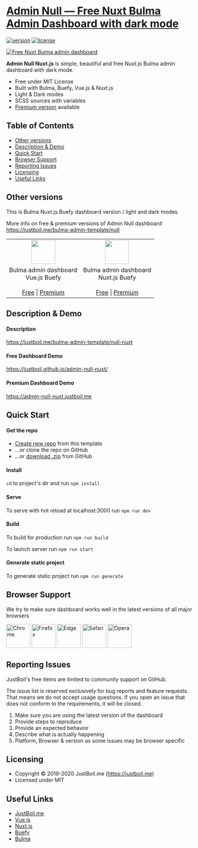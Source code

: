 # [Admin Null — Free Nuxt Bulma Admin Dashboard with dark mode](https://justboil.me/bulma-admin-template/null-nuxt)

[![version](https://img.shields.io/github/v/release/justboil/admin-null-nuxt)](https://justboil.me/bulma-admin-template/null-nuxt)  [![license](https://img.shields.io/badge/license-MIT-blue.svg)](https://justboil.me/bulma-admin-template/null-nuxt)

[![Free Nuxt Bulma admin dashboard](https://justboil.me/images/null-nuxt/repository-preview-hi-res.png)](https://justboil.github.io/admin-null-nuxt/)

**Admin Null Nuxt.js** is simple, beautiful and free Nuxt.js Bulma admin dashboard with dark mode.

* Free under MIT License
* Built with Bulma, Buefy, Vue.js & Nuxt.js
* Light & Dark modes
* SCSS sources with variables
* [Premium version](https://justboil.me/bulma-admin-template/null-nuxt) available

## Table of Contents

* [Other versions](#other-versions)
* [Description & Demo](#description--demo)
* [Quick Start](#quick-start)
* [Browser Support](#browser-support)
* [Reporting Issues](#reporting-issues)
* [Licensing](#licensing)
* [Useful Links](#useful-links)

## Other versions

This is Bulma Nuxt.js Buefy dashboard version / light and dark modes.

More info on free & premium versions of Admin Null dashboard: https://justboil.me/bulma-admin-template/null

<table>
    <tr>
        <td align="center"><a href="https://github.com/vikdiesel/admin-null-vue-bulma-dashboard" title="Free Bulma Vue.js Buefy admin dashboard"><img src="https://justboil.me/svg/vuejs.svg" width="64" height="64"></a></td>
        <td align="center"><a href="https://github.com/justboil/admin-null-nuxt" title="Free Bulma Nuxt.js Buefy admin dashboard"><img src="https://justboil.me/svg/nuxt.svg" width="64" height="64"></a></td>
    </tr>
    <tr>
        <td align="center">Bulma admin dashboard<br/>Vue.js Buefy<br/><br/><a href="https://github.com/vikdiesel/admin-null-vue-bulma-dashboard" title="Free Bulma Vue.js Buefy admin dashboard">Free</a> | <a href="https://justboil.me/bulma-admin-template/null" title="Premium Bulma Vue.js Buefy admin dashboard">Premium</a></td>
        <td align="center">Bulma admin dashboard<br/>Nuxt.js Buefy<br/><br/><a href="https://github.com/justboil/admin-null-nuxt" title="Free Bulma Nuxt.js Buefy admin dashboard">Free</a> | <a href="https://justboil.me/bulma-admin-template/null-nuxt" title="Premium Bulma Nuxt.js Buefy admin dashboard">Premium</a></td>
    </tr>
</table>

## Description & Demo

#### Description

https://justboil.me/bulma-admin-template/null-nuxt

#### Free Dashboard Demo

https://justboil.github.io/admin-null-nuxt/

#### Premium Dashboard Demo

https://admin-null-nuxt.justboil.me

## Quick Start

#### Get the repo

* [Create new repo](https://github.com/justboil/admin-null-nuxt/generate) from this template
* &hellip;or clone the repo on GitHub
* &hellip;or [download .zip](https://github.com/justboil/admin-null-nuxt/archive/master.zip) from GitHub

#### Install

`cd` to project's dir and run `npm install` 

#### Serve

To serve with hot reload at localhost:3000 run `npm run dev`

#### Build

To build for production run `npm run build`

To launch server run `npm run start`

#### Generate static project

To generate static project run `npm run generate`

## Browser Support

We try to make sure dashboard works well in the latest versions of all major browsers

<img src="https://justboil.me/images/browsers-svg/chrome.svg" width="64" height="64" alt="Chrome"> <img src="https://justboil.me/images/browsers-svg/firefox.svg" width="64" height="64" alt="Firefox"> <img src="https://justboil.me/images/browsers-svg/edge.svg" width="64" height="64" alt="Edge"> <img src="https://justboil.me/images/browsers-svg/safari.svg" width="64" height="64" alt="Safari"> <img src="https://justboil.me/images/browsers-svg/opera.svg" width="64" height="64" alt="Opera">

## Reporting Issues

JustBoil's free items are limited to community support on GitHub.

The issue list is reserved exclusively for bug reports and feature requests. That means we do not accept usage questions. If you open an issue that does not conform to the requirements, it will be closed.

1. Make sure you are using the latest version of the dashboard
2. Provide steps to reproduce
3. Provide an expected behavior
4. Describe what is actually happening 
5. Platform, Browser & version as some issues may be browser specific

## Licensing

- Copyright &copy; 2019-2020 JustBoil.me (https://justboil.me)
- Licensed under MIT

## Useful Links

- [JustBoil.me](https://justboil.me)
- [Vue.js](https://vuejs.org)
- [Nuxt.js](https://nuxtjs.org)
- [Buefy](https://buefy.org)
- [Bulma](https://bulma.io)
